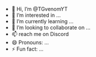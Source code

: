 - 👋 Hi, I’m @TGvenomYT
- 👀 I’m interested in ...
- 🌱 I’m currently learning ...
- 💞️ I’m looking to collaborate on ...
- 📫 reach me on Discord  
- 😄 Pronouns: ...
- ⚡ Fun fact: ...

<!---
TGvenomYT/TGvenomYT is a ✨ special ✨ repository because its `README.md` (this file) appears on your GitHub profile.
You can click the Preview link to take a look at your changes.
--->
